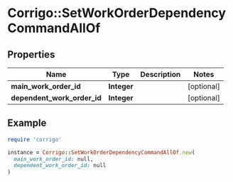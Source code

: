 # Corrigo::SetWorkOrderDependencyCommandAllOf

## Properties

| Name | Type | Description | Notes |
| ---- | ---- | ----------- | ----- |
| **main_work_order_id** | **Integer** |  | [optional] |
| **dependent_work_order_id** | **Integer** |  | [optional] |

## Example

```ruby
require 'corrigo'

instance = Corrigo::SetWorkOrderDependencyCommandAllOf.new(
  main_work_order_id: null,
  dependent_work_order_id: null
)
```

